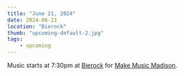 ```yaml
---
title: "June 21, 2024"
date: 2024-06-21
location: "Bierock"
thumb: "upcoming-default-2.jpg"
tags: 
    - upcoming
---
```


Music starts at 7:30pm at <a href="https://bierockmadison.com/">Bierock</a> for <a href="https://makemusicmadison.org/">Make Music Madison</a>.